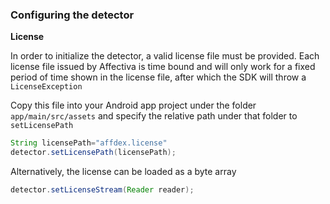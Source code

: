 ### Configuring the detector

**License**

In order to initialize the detector, a valid license file must be provided. Each license file issued by Affectiva is time bound and will only work for a fixed period of time shown in the license file, after which the SDK will throw a `LicenseException`

Copy this file into your Android app project under the folder ```app/main/src/assets``` and specify the relative path under that folder to ```setLicensePath```

```java
String licensePath="affdex.license"
detector.setLicensePath(licensePath);
```

Alternatively, the license can be loaded as a byte array

```java
detector.setLicenseStream(Reader reader);
```
